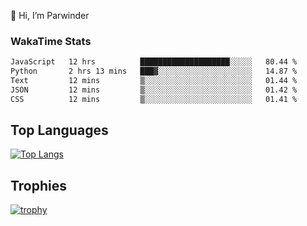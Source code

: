 👋 Hi, I’m Parwinder 

### WakaTime Stats

<!--START_SECTION:waka-->

```txt
JavaScript   12 hrs          ████████████████████░░░░░   80.44 %
Python       2 hrs 13 mins   ███▓░░░░░░░░░░░░░░░░░░░░░   14.87 %
Text         12 mins         ▒░░░░░░░░░░░░░░░░░░░░░░░░   01.44 %
JSON         12 mins         ▒░░░░░░░░░░░░░░░░░░░░░░░░   01.42 %
CSS          12 mins         ▒░░░░░░░░░░░░░░░░░░░░░░░░   01.41 %
```

<!--END_SECTION:waka-->

## Top Languages
[![Top Langs](https://github-readme-stats.vercel.app/api/top-langs/?username=officialprosingh&layout=donut-vertical)](https://github.com/anuraghazra/github-readme-stats)

## Trophies
[![trophy](https://github-profile-trophy.vercel.app/?username=officialprosingh)](https://github.com/ryo-ma/github-profile-trophy)
